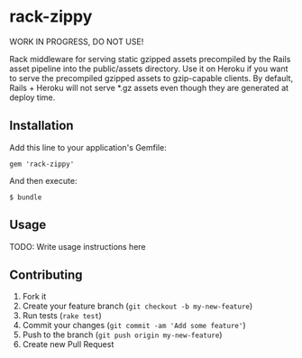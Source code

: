 # rack-zippy

WORK IN PROGRESS, DO NOT USE!

Rack middleware for serving static gzipped assets precompiled by the Rails asset pipeline into the public/assets directory. Use it
on Heroku if you want to serve the precompiled gzipped assets to gzip-capable clients. By default, Rails + Heroku will not serve
*.gz assets even though they are generated at deploy time.

## Installation

Add this line to your application's Gemfile:

    gem 'rack-zippy'

And then execute:

    $ bundle

## Usage

TODO: Write usage instructions here

## Contributing

1. Fork it
2. Create your feature branch (`git checkout -b my-new-feature`)
3. Run tests (`rake test`)
3. Commit your changes (`git commit -am 'Add some feature'`)
4. Push to the branch (`git push origin my-new-feature`)
5. Create new Pull Request

